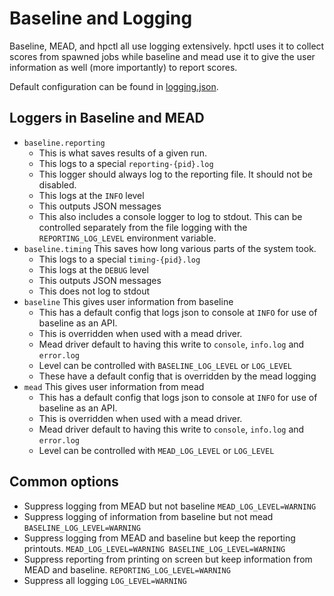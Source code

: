 # Baseline and Logging

Baseline, MEAD, and hpctl all use logging extensively. hpctl uses it to collect scores from spawned jobs while baseline and mead use it to give the user information as well (more importantly) to report scores.

Default configuration can be found in [logging.json](../python/mead/config/logging.json).

## Loggers in Baseline and MEAD

 * `baseline.reporting`
   * This is what saves results of a given run.
   * This logs to a special `reporting-{pid}.log`
   * This logger should always log to the reporting file. It should not be disabled.
   * This logs at the `INFO` level
   * This outputs JSON messages
   * This also includes a console logger to log to stdout. This can be controlled separately from the file logging with the `REPORTING_LOG_LEVEL` environment variable.
 * `baseline.timing` This saves how long various parts of the system took.
   * This logs to a special `timing-{pid}.log`
   * This logs at the `DEBUG` level
   * This outputs JSON messages
   * This does not log to stdout
 * `baseline` This gives user information from baseline
   * This has a default config that logs json to console at `INFO` for use of baseline as an API.
   * This is overridden when used with a mead driver.
   * Mead driver default to having this write to `console`, `info.log` and `error.log`
   * Level can be controlled with `BASELINE_LOG_LEVEL` or `LOG_LEVEL`
   * These have a default config that is overridden by the mead logging
 * `mead` This gives user information from mead
   * This has a default config that logs json to console at `INFO` for use of baseline as an API.
   * This is overridden when used with a mead driver.
   * Mead driver default to having this write to `console`, `info.log` and `error.log`
   * Level can be controlled with `MEAD_LOG_LEVEL` or `LOG_LEVEL`


## Common options

 * Suppress logging from MEAD but not baseline `MEAD_LOG_LEVEL=WARNING`
 * Suppress logging of information from baseline but not mead `BASELINE_LOG_LEVEL=WARNING`
 * Suppress logging from MEAD and baseline but keep the reporting printouts. `MEAD_LOG_LEVEL=WARNING BASELINE_LOG_LEVEL=WARNING`
 * Suppress reporting from printing on screen but keep information from MEAD and baseline. `REPORTING_LOG_LEVEL=WARNING`
 * Suppress all logging `LOG_LEVEL=WARNING`
